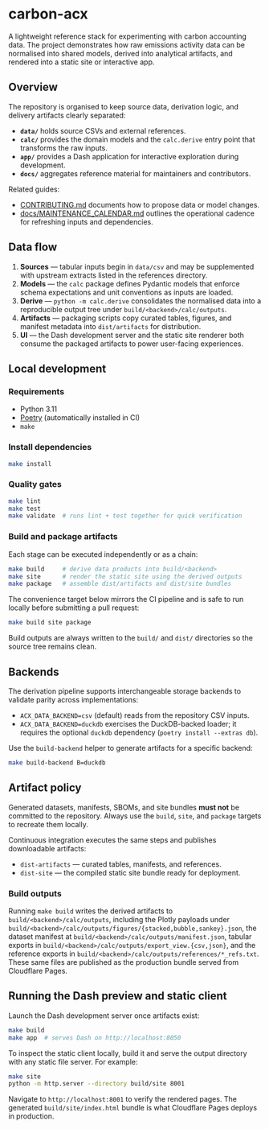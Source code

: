 # carbon-acx

A lightweight reference stack for experimenting with carbon accounting data. The
project demonstrates how raw emissions activity data can be normalised into
shared models, derived into analytical artifacts, and rendered into a static
site or interactive app.

## Overview

The repository is organised to keep source data, derivation logic, and delivery
artifacts clearly separated:

- **`data/`** holds source CSVs and external references.
- **`calc/`** provides the domain models and the `calc.derive` entry point that
  transforms the raw inputs.
- **`app/`** provides a Dash application for interactive exploration during
  development.
- **`docs/`** aggregates reference material for maintainers and contributors.

Related guides:

- [CONTRIBUTING.md](CONTRIBUTING.md) documents how to propose data or model
  changes.
- [docs/MAINTENANCE_CALENDAR.md](docs/MAINTENANCE_CALENDAR.md) outlines the
  operational cadence for refreshing inputs and dependencies.

## Data flow

1. **Sources** — tabular inputs begin in `data/csv` and may be supplemented with
   upstream extracts listed in the references directory.
2. **Models** — the `calc` package defines Pydantic models that enforce schema
   expectations and unit conventions as inputs are loaded.
3. **Derive** — `python -m calc.derive` consolidates the normalised data into a
   reproducible output tree under `build/<backend>/calc/outputs`.
4. **Artifacts** — packaging scripts copy curated tables, figures, and
   manifest metadata into `dist/artifacts` for distribution.
5. **UI** — the Dash development server and the static site renderer both
   consume the packaged artifacts to power user-facing experiences.

## Local development

### Requirements

- Python 3.11
- [Poetry](https://python-poetry.org/) (automatically installed in CI)
- `make`

### Install dependencies

```bash
make install
```

### Quality gates

```bash
make lint
make test
make validate  # runs lint + test together for quick verification
```

### Build and package artifacts

Each stage can be executed independently or as a chain:

```bash
make build     # derive data products into build/<backend>
make site      # render the static site using the derived outputs
make package   # assemble dist/artifacts and dist/site bundles
```

The convenience target below mirrors the CI pipeline and is safe to run locally
before submitting a pull request:

```bash
make build site package
```

Build outputs are always written to the `build/` and `dist/` directories so the
source tree remains clean.

## Backends

The derivation pipeline supports interchangeable storage backends to validate
parity across implementations:

- `ACX_DATA_BACKEND=csv` (default) reads from the repository CSV inputs.
- `ACX_DATA_BACKEND=duckdb` exercises the DuckDB-backed loader; it requires the
  optional `duckdb` dependency (`poetry install --extras db`).

Use the `build-backend` helper to generate artifacts for a specific backend:

```bash
make build-backend B=duckdb
```

## Artifact policy

Generated datasets, manifests, SBOMs, and site bundles **must not** be committed
to the repository. Always use the `build`, `site`, and `package` targets to
recreate them locally.

Continuous integration executes the same steps and publishes downloadable
artifacts:

- `dist-artifacts` — curated tables, manifests, and references.
- `dist-site` — the compiled static site bundle ready for deployment.

### Build outputs

Running `make build` writes the derived artifacts to
`build/<backend>/calc/outputs`, including the Plotly payloads under
`build/<backend>/calc/outputs/figures/{stacked,bubble,sankey}.json`, the dataset
manifest at `build/<backend>/calc/outputs/manifest.json`, tabular exports in
`build/<backend>/calc/outputs/export_view.{csv,json}`, and the reference exports
in `build/<backend>/calc/outputs/references/*_refs.txt`. These same files are
published as the production bundle served from Cloudflare Pages.

## Running the Dash preview and static client

Launch the Dash development server once artifacts exist:

```bash
make build
make app  # serves Dash on http://localhost:8050
```

To inspect the static client locally, build it and serve the output directory
with any static file server. For example:

```bash
make site
python -m http.server --directory build/site 8001
```

Navigate to `http://localhost:8001` to verify the rendered pages. The generated
`build/site/index.html` bundle is what Cloudflare Pages deploys in production.
